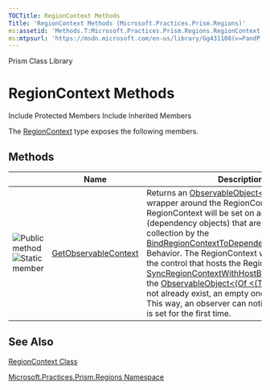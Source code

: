 ```yaml
---
TOCTitle: RegionContext Methods
Title: 'RegionContext Methods (Microsoft.Practices.Prism.Regions)'
ms:assetid: 'Methods.T:Microsoft.Practices.Prism.Regions.RegionContext'
ms:mtpsurl: 'https://msdn.microsoft.com/en-us/library/Gg431108(v=PandP.50)'
---
```


Prism Class Library

RegionContext Methods
=====================

Include Protected Members
Include Inherited Members

The [RegionContext](https://msdn.microsoft.com/t:microsoft.practices.prism.regions.regioncontext) type exposes the following members.

Methods
-------

<span id="methodTableToggle"></span>
<table>
<colgroup>
<col width="33%" />
<col width="33%" />
<col width="33%" />
</colgroup>
<thead>
<tr class="header">
<th> </th>
<th>Name</th>
<th>Description</th>
</tr>
</thead>
<tbody>
<tr class="odd">
<td><img src="https://msdn.microsoft.com/en-us/Gg431108.pubmethod(en-us,PandP.50).gif" title="Public method" /><img src="https://msdn.microsoft.com/en-us/Gg431108.static(en-us,PandP.50).gif" title="Static member" /></td>
<td><a href="https://msdn.microsoft.com/m:microsoft.practices.prism.regions.regioncontext.getobservablecontext(system.windows.dependencyobject)">GetObservableContext</a></td>
<td><div class="summary">
Returns an <a href="https://msdn.microsoft.com/t:microsoft.practices.prism.observableobject%601">ObservableObject&lt;(Of &lt;(T&gt;)&gt;)</a> wrapper around the RegionContext value. The RegionContext will be set on any views (dependency objects) that are inside the <a href="https://msdn.microsoft.com/p:microsoft.practices.prism.regions.iregion.views">Views</a> collection by the <a href="https://msdn.microsoft.com/t:microsoft.practices.prism.regions.behaviors.bindregioncontexttodependencyobjectbehavior">BindRegionContextToDependencyObjectBehavior</a> Behavior. The RegionContext will also be set to the control that hosts the Region, by the <a href="https://msdn.microsoft.com/t:microsoft.practices.prism.regions.behaviors.syncregioncontextwithhostbehavior">SyncRegionContextWithHostBehavior</a> Behavior. If the <a href="https://msdn.microsoft.com/t:microsoft.practices.prism.observableobject%601">ObservableObject&lt;(Of &lt;(T&gt;)&gt;)</a> wrapper does not already exist, an empty one will be created. This way, an observer can notify when the value is set for the first time.
</div></td>
</tr>
</tbody>
</table>

See Also
--------

<span id="seeAlsoToggle"></span>
[RegionContext Class](https://msdn.microsoft.com/t:microsoft.practices.prism.regions.regioncontext)

[Microsoft.Practices.Prism.Regions Namespace](https://msdn.microsoft.com/n:microsoft.practices.prism.regions)
